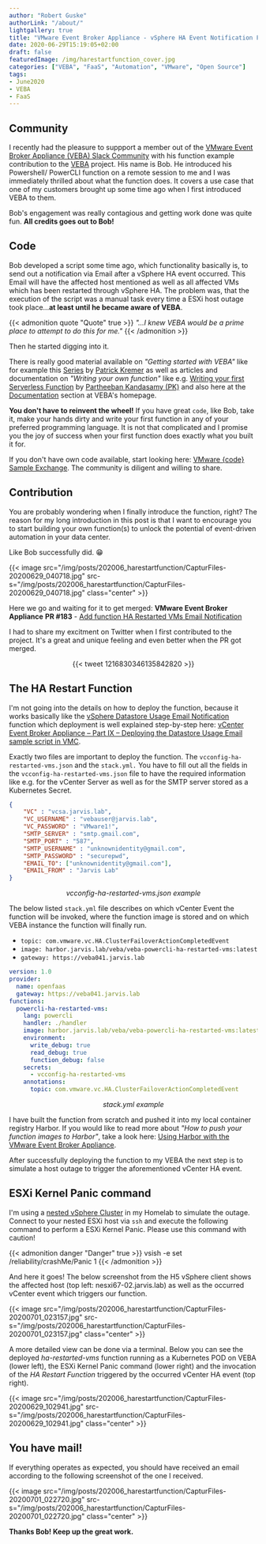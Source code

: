```yaml
---
author: "Robert Guske"
authorLink: "/about/"
lightgallery: true
title: "VMware Event Broker Appliance - vSphere HA Event Notification Function"
date: 2020-06-29T15:19:05+02:00
draft: false
featuredImage: /img/harestartfunction_cover.jpg
categories: ["VEBA", "FaaS", "Automation", "VMware", "Open Source"]
tags:
- June2020
- VEBA
- FaaS
---
```


## Community

I recently had the pleasure to suppport a member out of the [VMware Event Broker Appliance (VEBA) Slack Community](https://vmwarecode.slack.com/archives/CQLT9B5AA) with his function example contribution to the [VEBA](https://vmweventbroker.io/) project. His name is Bob. He introduced his Powershell/ PowerCLI function on a remote session to me and I was immediately thrilled about what the function does. It covers a use case that one of my customers brought up some time ago when I first introduced VEBA to them.

Bob's engagement was really contagious and getting work done was quite fun. **All credits goes out to Bob!**

## Code

Bob developed a script some time ago, which functionality basically is, to send out a notification via Email after a vSphere HA event occurred. This Email will have the affected host mentioned as well as all affected VMs which has been restarted through vSphere HA. The problem was, that the execution of the script was a manual task every time a ESXi host outage took place...**at least until he became aware of VEBA**.

{{< admonition quote "Quote" true >}}
*"...I knew VEBA would be a prime place to attempt to do this for me."*
{{< /admonition >}}

Then he started digging into it.

There is really good material available on *"Getting started with VEBA"* like for example this [Series](http://www.patrickkremer.com/veba/) by [Patrick Kremer](https://twitter.com/KremerPatrick) as well as articles and documentation on *"Writing your own function"* like e.g. [Writing your first Serverless Function](https://medium.com/@pkblah/writing-your-first-serverless-function-23508cb4ea11) by [Partheeban Kandasamy (PK)](https://twitter.com/pkblah) and also here at the [Documentation](https://vmweventbroker.io/kb/contribute-functions) section at VEBA's homepage.

**You don't have to reinvent the wheel!** If you have great `code`, like Bob, take it, make your hands dirty and write your first function in any of your preferred programming language. It is not that complicated and I promise you the joy of success when your first function does exactly what you built it for.

If you don't have own code available, start looking here: [VMware {code} Sample Exchange](https://code.vmware.com/samples?categories=Sample&keywords=&tags=PowerShell%7CVMware%20PowerCLI&groups=&filters=&sort=dateDesc&page=). The community is diligent and willing to share.

## Contribution

You are probably wondering when I finally introduce the function, right? The reason for my long introduction in this post is that I want to encourage you to start building your own function(s) to unlock the potential of event-driven automation in your data center.

Like Bob successfully did. :grin:

{{< image src="/img/posts/202006_harestartfunction/CapturFiles-20200629_040718.jpg" src-s="/img/posts/202006_harestartfunction/CapturFiles-20200629_040718.jpg" class="center" >}}

Here we go and waiting for it to get merged: **VMware Event Broker Appliance** <i class='fab fa-github fa-fw'></i> **PR #183** - [Add function HA Restarted VMs Email Notification](https://github.com/vmware-samples/vcenter-event-broker-appliance/pull/183)

I had to share my excitment on Twitter when I first contributed to the project. It's a great and unique feeling and even better when the PR got merged.

<center> {{< tweet 1216830346135842820 >}} </center>

## The HA Restart Function

I'm not going into the details on how to deploy the function, because it works basically like the [vSphere Datastore Usage Email Notification](https://github.com/vmware-samples/vcenter-event-broker-appliance/tree/development/examples/powercli/datastore-usage-email) function which deployment is well explained step-by-step here: [vCenter Event Broker Appliance – Part IX – Deploying the Datastore Usage Email sample script in VMC](https://github.com/vmware-samples/vcenter-event-broker-appliance/tree/development/examples/powercli/datastore-usage-email).

Exactly two files are important to deploy the function. The `vcconfig-ha-restarted-vms.json` and the `stack.yml.`
You have to fill out all the fields in the `vcconfig-ha-restarted-vms.json` file to have the required information like e.g. for the vCenter Server as well as for the SMTP server stored as a Kubernetes Secret.

```json
{
    "VC" : "vcsa.jarvis.lab",
    "VC_USERNAME" : "vebauser@jarvis.lab",
    "VC_PASSWORD" : "VMware1!",
    "SMTP_SERVER" : "smtp.gmail.com",
    "SMTP_PORT" : "587",
    "SMTP_USERNAME" : "unknownidentity@gmail.com",
    "SMTP_PASSWORD" : "securepwd",
    "EMAIL_TO": ["unknownidentity@gmail.com"],
    "EMAIL_FROM" : "Jarvis Lab"
}
```

*<center>vcconfig-ha-restarted-vms.json example</center>*

The below listed `stack.yml` file describes on which vCenter Event the function will be invoked, where the function image is stored and on which VEBA instance the function will finally run.

- `topic: com.vmware.vc.HA.ClusterFailoverActionCompletedEvent`
- `image: harbor.jarvis.lab/veba/veba-powercli-ha-restarted-vms:latest`
- `gateway: https://veba041.jarvis.lab`

```yml
version: 1.0
provider:
  name: openfaas
  gateway: https://veba041.jarvis.lab
functions:
  powercli-ha-restarted-vms:
    lang: powercli
    handler: ./handler
    image: harbor.jarvis.lab/veba/veba-powercli-ha-restarted-vms:latest
    environment:
      write_debug: true
      read_debug: true
      function_debug: false
    secrets:
      - vcconfig-ha-restarted-vms
    annotations:
      topic: com.vmware.vc.HA.ClusterFailoverActionCompletedEvent
```

*<center>stack.yml example</center>*

I have built the function from scratch and pushed it into my local container registry Harbor. If you would like to read more about *"How to push your function images to Harbor"*, take a look here: [Using Harbor with the VMware Event Broker Appliance](https://rguske.github.io/post/using-harbor-with-the-vcenter-event-broker-appliance/).

After successfully deploying the function to my VEBA the next step is to simulate a host outage to trigger the aforementioned vCenter HA event.

## ESXi Kernel Panic command

I'm using a [nested vSphere Cluster](https://www.virtuallyghetto.com/nested-virtualization) in my Homelab to simulate the outage. Connect to your nested ESXi host via `ssh` and execute the following command to perform a ESXi Kernel Panic. Please use this command with caution!

{{< admonition danger "Danger" true >}}
vsish -e set /reliability/crashMe/Panic 1
{{< /admonition >}}

And here it goes! The below screenshot from the H5 vSphere client shows the affected host (top left: nesxi67-02.jarvis.lab) as well as the occurred vCenter event which triggers our function.

{{< image src="/img/posts/202006_harestartfunction/CapturFiles-20200701_023157.jpg" src-s="/img/posts/202006_harestartfunction/CapturFiles-20200701_023157.jpg" class="center" >}}

A more detailed view can be done via a terminal. Below you can see the deployed *ha-restarted-vms* function running as a Kubernetes POD on VEBA (lower left), the ESXi Kernel Panic command (lower right) and the invocation of the *HA Restart Function* triggered by the occurred vCenter HA event (top right).

{{< image src="/img/posts/202006_harestartfunction/CapturFiles-20200629_102941.jpg" src-s="/img/posts/202006_harestartfunction/CapturFiles-20200629_102941.jpg" class="center" >}}

## You have mail!

If everything operates as expected, you should have received an email according to the following screenshot of the one I received.

{{< image src="/img/posts/202006_harestartfunction/CapturFiles-20200701_022720.jpg" src-s="/img/posts/202006_harestartfunction/CapturFiles-20200701_022720.jpg" class="center" >}}

**Thanks Bob! Keep up the great work.**
